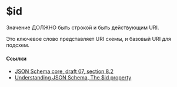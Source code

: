# $id
Значение ДОЛЖНО быть строкой и быть действующим URI.

Это ключевое слово представляет URI схемы, и базовый URI для подсхем.

#### Ссылки
- [JSON Schema core, draft 07, section 8.2](https://json-schema.org/draft-07/json-schema-core.html#rfc.section.8.2)
- [Understanding JSON Schema, The $id property](https://json-schema.org/understanding-json-schema/structuring.html#the-id-property)
